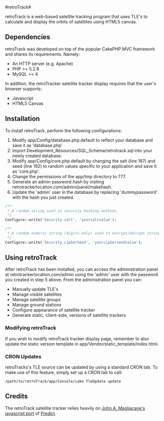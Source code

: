 #retroTrack#

retroTrack is a web-based satellite tracking program that uses TLE's to calculate and display the orbits of satellites using HTML5 canvas.

Dependencies
------------
retroTrack was developed on top of the popular CakePHP MVC framework and shares its requirements. Namely:
* An HTTP server (e.g. Apache)
* PHP >= 5.2.8
* MySQL >= 4

In addition, the retroTracker satellite tracker display requires that the user's browser supports:
* Javascript
* HTML5 Canvas

Installation
------------
To install retroTrack, perform the following configurations:

1. Modify app/Config/database.php.default to reflect your database and save it as 'database.php'
2. Import Development_Resources/SQL_Schema/retrotrack.sql into your newly created database.
3. Modify app/Config/core.php.default by changing the salt (line 187) and seed (line 192) to random values specific to your application and save it as 'core.php'.
4. Change the permissions of the app/tmp directory to 777.
5. Generate an admin password hash by visiting retrotrackerlocation.com/admin/panel/makehash.
6. Update the 'admin' user in the database by replacing 'dummypassword' with the hash you just created.

``` php
/**
 * A random string used in security hashing methods.
 */
Configure::write('Security.salt', 'yoursaltvalue');

/**
 * A random numeric string (digits only) used to encrypt/decrypt strings.
 */
Configure::write('Security.cipherSeed', 'yourcipherseedvalue');
```

Using retroTrack
----------------
After retroTrack has been installed, you can access the administration panel at retrotrackerlocation.com/admin using the 'admin' user with the password you created in step 5 above. From the administration panel you can:
* Manually update TLE's
* Manage visible satellites
* Manage satellite groups
* Manage ground stations
* Configure appearance of satellite tracker
* Generate static, client-side, versions of satellite trackers

### Modifying retroTrack
If you wish to modify retroTrack tracker display page, remember to also update the static version template in app/Vendor/static_template/index.html.

### CRON Updates
retroTracks's TLE source can be updated by using a standard CRON tab. To make use of this feature, simply set up a CRON tab to call:

```
/path/to/retroTrack/app/Console/cake TleUpdate update
```

Credits
-------
The retroTrack satellite tracker relies heavily on [John A. Magliacane's javascript port](https://bitbucket.org/andrewtwest/orbtrak) of [Predict](http://www.qsl.net/kd2bd/predict.html).

